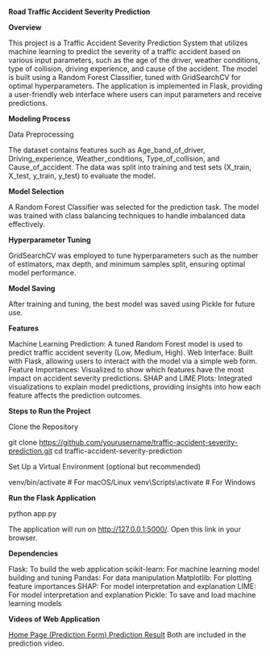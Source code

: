 **Road Traffic Accident Severity Prediction**

**Overview**

This project is a Traffic Accident Severity Prediction System that utilizes machine learning to predict the severity of a traffic accident based on various input parameters, such as the age of the driver, weather conditions, type of collision, driving experience, and cause of the accident. The model is built using a Random Forest Classifier, tuned with GridSearchCV for optimal hyperparameters. The application is implemented in Flask, providing a user-friendly web interface where users can input parameters and receive predictions.

**Modeling Process**

Data Preprocessing

The dataset contains features such as Age_band_of_driver, Driving_experience, Weather_conditions, Type_of_collision, and Cause_of_accident. The data was split into training and test sets (X_train, X_test, y_train, y_test) to evaluate the model.

**Model Selection**

A Random Forest Classifier was selected for the prediction task. The model was trained with class balancing techniques to handle imbalanced data effectively.

**Hyperparameter Tuning**

GridSearchCV was employed to tune hyperparameters such as the number of estimators, max depth, and minimum samples split, ensuring optimal model performance.

**Model Saving**

After training and tuning, the best model was saved using Pickle for future use.

**Features**

Machine Learning Prediction: A tuned Random Forest model is used to predict traffic accident severity (Low, Medium, High).
Web Interface: Built with Flask, allowing users to interact with the model via a simple web form.
Feature Importances: Visualized to show which features have the most impact on accident severity predictions.
SHAP and LIME Plots: Integrated visualizations to explain model predictions, providing insights into how each feature affects the prediction outcomes.

**Steps to Run the Project**

Clone the Repository

git clone https://github.com/yourusername/traffic-accident-severity-prediction.git
cd traffic-accident-severity-prediction

Set Up a Virtual Environment (optional but recommended)

 venv/bin/activate  # For macOS/Linux
 venv\Scripts\activate  # For Windows

**Run the Flask Application**

python app.py

The application will run on http://127.0.0.1:5000/. Open this link in your browser.

**Dependencies**

Flask: To build the web application
scikit-learn: For machine learning model building and tuning
Pandas: For data manipulation
Matplotlib: For plotting feature importances
SHAP: For model interpretation and explanation
LIME: For model interpretation and explanation
Pickle: To save and load machine learning models

**Videos of Web Application**

[Home Page (Prediction Form)
Prediction Result](https://github.com/060205b/Road_traffic_severity_prediction_with_webframe_work/blob/main/Prediction_video.mp4)
Both are included in the prediction video.

